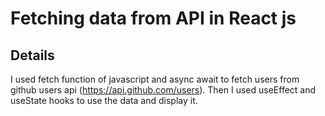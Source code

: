 # Fetching data from API in React js

## Details

I used fetch function of javascript and async await to fetch users from github users api (https://api.github.com/users).
Then I used useEffect and useState hooks to use the data and display it.
